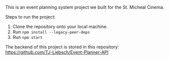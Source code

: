 This is an event planning system project we built for the St. Micheal Cinema.

Steps to run the project:
1. Clone the repository onto your local machine.
2. Run `npm install --legacy-peer-deps`
3. Run `npm start`

The backend of this project is stored in this repository: https://github.com/TJ-Liebsch/Event-Planner-API
